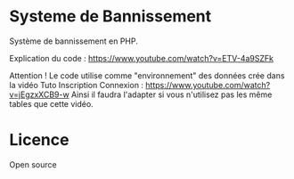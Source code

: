# Systeme de Bannissement
Système de bannissement en PHP.

Explication du code : https://www.youtube.com/watch?v=ETV-4a9SZFk

Attention ! 
Le code utilise comme "environnement" des données crée dans la vidéo Tuto Inscription Connexion : https://www.youtube.com/watch?v=jEgzxXCB9-w
Ainsi il faudra l'adapter si vous n'utilisez pas les même tables que cette vidéo.

# Licence
Open source
